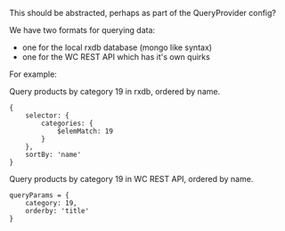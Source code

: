 This should be abstracted, perhaps as part of the QueryProvider config?

We have two formats for querying data:

- one for the local rxdb database (mongo like syntax)
- one for the WC REST API which has it's own quirks

For example:

Query products by category 19 in rxdb, ordered by name.

```
{
	selector: {
		categories: {
			$elemMatch: 19
		}
	},
	sortBy: 'name'
}

```

Query products by category 19 in WC REST API, ordered by name.

```
queryParams = {
	category: 19,
	orderby: 'title'
}
```
